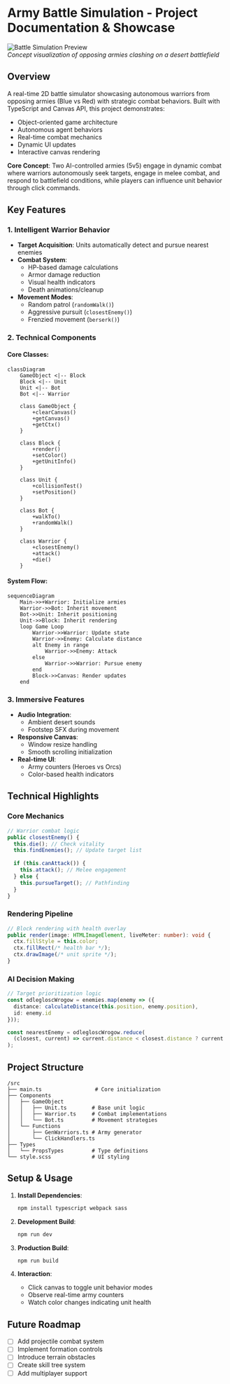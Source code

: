 # Army Battle Simulation - Project Documentation & Showcase

![Battle Simulation Preview]((https://rts-game-hazel.vercel.app/))  
*Concept visualization of opposing armies clashing on a desert battlefield*

## Overview
A real-time 2D battle simulator showcasing autonomous warriors from opposing armies (Blue vs Red) with strategic combat behaviors. Built with TypeScript and Canvas API, this project demonstrates:

- Object-oriented game architecture
- Autonomous agent behaviors
- Real-time combat mechanics
- Dynamic UI updates
- Interactive canvas rendering

**Core Concept**: Two AI-controlled armies (5v5) engage in dynamic combat where warriors autonomously seek targets, engage in melee combat, and respond to battlefield conditions, while players can influence unit behavior through click commands.

## Key Features

### 1. Intelligent Warrior Behavior
- **Target Acquisition**: Units automatically detect and pursue nearest enemies
- **Combat System**: 
  - HP-based damage calculations
  - Armor damage reduction
  - Visual health indicators
  - Death animations/cleanup
- **Movement Modes**:
  - Random patrol (`randomWalk()`)
  - Aggressive pursuit (`closestEnemy()`)
  - Frenzied movement (`berserk()`)

### 2. Technical Components
#### Core Classes:
```mermaid
classDiagram
    GameObject <|-- Block
    Block <|-- Unit
    Unit <|-- Bot
    Bot <|-- Warrior
    
    class GameObject {
        +clearCanvas()
        +getCanvas()
        +getCtx()
    }
    
    class Block {
        +render()
        +setColor()
        +getUnitInfo()
    }
    
    class Unit {
        +collisionTest()
        +setPosition()
    }
    
    class Bot {
        +walkTo()
        +randomWalk()
    }
    
    class Warrior {
        +closestEnemy()
        +attack()
        +die()
    }
```

#### System Flow:
```mermaid
sequenceDiagram
    Main->>+Warrior: Initialize armies
    Warrior->>Bot: Inherit movement
    Bot->>Unit: Inherit positioning
    Unit->>Block: Inherit rendering
    loop Game Loop
        Warrior->>Warrior: Update state
        Warrior->>Enemy: Calculate distance
        alt Enemy in range
            Warrior->>Enemy: Attack
        else
            Warrior->>Warrior: Pursue enemy
        end
        Block->>Canvas: Render updates
    end
```

### 3. Immersive Features
- **Audio Integration**: 
  - Ambient desert sounds
  - Footstep SFX during movement
- **Responsive Canvas**: 
  - Window resize handling
  - Smooth scrolling initialization
- **Real-time UI**: 
  - Army counters (Heroes vs Orcs)
  - Color-based health indicators

## Technical Highlights

### Core Mechanics
```ts
// Warrior combat logic
public closestEnemy() {
  this.die(); // Check vitality
  this.findEnemies(); // Update target list
  
  if (this.canAttack()) {
    this.attack(); // Melee engagement
  } else {
    this.pursueTarget(); // Pathfinding
  }
}
```

### Rendering Pipeline
```ts
// Block rendering with health overlay
public render(image: HTMLImageElement, liveMeter: number): void {
  ctx.fillStyle = this.color;
  ctx.fillRect(/* health bar */);
  ctx.drawImage(/* unit sprite */);
}
```

### AI Decision Making
```ts
// Target prioritization logic
const odlegloscWrogow = enemies.map(enemy => ({
  distance: calculateDistance(this.position, enemy.position),
  id: enemy.id
}));

const nearestEnemy = odlegloscWrogow.reduce(
  (closest, current) => current.distance < closest.distance ? current : closest
);
```

## Project Structure
```
/src
├── main.ts                 # Core initialization
├── Components
│   ├── GameObject
│   │   ├── Unit.ts        # Base unit logic
│   │   ├── Warrior.ts     # Combat implementations
│   │   └── Bot.ts         # Movement strategies
│   └── Functions
│       ├── GenWarriors.ts # Army generator
│       └── ClickHandlers.ts
├── Types
│   └── PropsTypes         # Type definitions
└── style.scss             # UI styling
```

## Setup & Usage
1. **Install Dependencies**:
   ```bash
   npm install typescript webpack sass
   ```

2. **Development Build**:
   ```bash
   npm run dev
   ```

3. **Production Build**:
   ```bash
   npm run build
   ```

4. **Interaction**:
   - Click canvas to toggle unit behavior modes
   - Observe real-time army counters
   - Watch color changes indicating unit health

## Future Roadmap
- [ ] Add projectile combat system
- [ ] Implement formation controls
- [ ] Introduce terrain obstacles
- [ ] Create skill tree system
- [ ] Add multiplayer support

